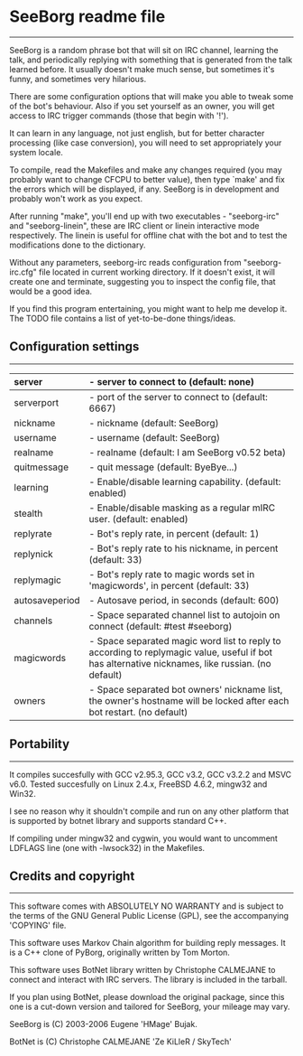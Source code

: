 # SeeBorg readme file #

---

SeeBorg is a random phrase bot that will sit on IRC channel, learning the
talk, and periodically replying with something that is generated from the talk
learned before. It usually doesn't make much sense, but sometimes it's funny,
and sometimes very hilarious.

There are some configuration options that will make you able to tweak some of
the bot's behaviour. Also if you set yourself as an owner, you will get access
to IRC trigger commands (those that begin with '!').

It can learn in any language, not just english, but for better character
processing (like case conversion), you will need to set appropriately your
system locale.

To compile, read the Makefiles and make any changes required (you may probably
want to change CFCPU to better value), then type `make' and fix the errors
which will be displayed, if any. SeeBorg is in development and probably won't
work as you expect.

After running "make", you'll end up with two executables - "seeborg-irc" and
"seeborg-linein", these are IRC client or linein interactive mode
respectively. The linein is useful for offline chat with the bot and to test
the modifications done to the dictionary.

Without any parameters, seeborg-irc reads configuration from "seeborg-irc.cfg"
file located in current working directory. If it doesn't exist, it will create
one and terminate, suggesting you to inspect the config file, that would be a
good idea.

If you find this program entertaining, you might want to help me develop it.
The TODO file contains a list of yet-to-be-done things/ideas.


## Configuration settings ##

---

| server         | - server to connect to (default: none) |
|:---------------|:---------------------------------------|
| serverport     | - port of the server to connect to (default: 6667) |
| nickname       | - nickname (default: SeeBorg) |
| username       | - username (default: SeeBorg) |
| realname       | - realname (default: I am SeeBorg v0.52 beta) |
| quitmessage    | - quit message (default: ByeBye...) |
| learning       | - Enable/disable learning capability. (default: enabled) |
| stealth        | - Enable/disable masking as a regular mIRC user. (default: enabled) |
| replyrate      | - Bot's reply rate, in percent (default: 1) |
| replynick      | - Bot's reply rate to his nickname, in percent (default: 33) |
| replymagic     | - Bot's reply rate to magic words set in 'magicwords',                 in percent (default: 33) |
| autosaveperiod | - Autosave period, in seconds (default: 600) |
| channels       | - Space separated channel list to autojoin on connect (default: #test #seeborg) |
| magicwords     | - Space separated magic word list to reply to according to replymagic value, useful if bot has alternative nicknames, like russian. (no default) |
| owners         | - Space separated bot owners' nickname list, the owner's hostname will be locked after each bot restart. (no default) |


## Portability ##

---

It compiles succesfully with GCC v2.95.3, GCC v3.2, GCC v3.2.2 and MSVC v6.0.
Tested succesfully on Linux 2.4.x, FreeBSD 4.6.2, mingw32 and Win32.

I see no reason why it shouldn't compile and run on any other platform that is
supported by botnet library and supports standard C++.

If compiling under mingw32 and cygwin, you would want to uncomment LDFLAGS
line (one with -lwsock32) in the Makefiles.


## Credits and copyright ##

---

This software comes with ABSOLUTELY NO WARRANTY and is subject to the terms of
the GNU General Public License (GPL), see the accompanying 'COPYING' file.

This software uses Markov Chain algorithm for building reply messages. It is a
C++ clone of PyBorg, originally written by Tom Morton.

This software uses BotNet library written by Christophe CALMEJANE to connect
and interact with IRC servers. The library is included in the tarball.

If you plan using BotNet, please download the original package, since this one
is a cut-down version and tailored for SeeBorg, your mileage may vary.

SeeBorg is (C) 2003-2006 Eugene 'HMage' Bujak.

BotNet is (C) Christophe CALMEJANE 'Ze KiLleR / SkyTech'
